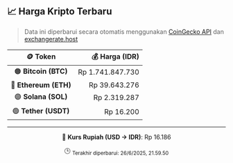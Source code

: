 

<!-- HARGA_KRIPTO -->
## 📈 Harga Kripto Terbaru

> Data ini diperbarui secara otomatis menggunakan [CoinGecko API](https://www.coingecko.com/) dan [exchangerate.host](https://exchangerate.host/)

<div align="center">

| 🪙 Token | 💰 Harga (IDR) |
|:------:|---------------:|
| 🟠 **Bitcoin (BTC)**   | Rp 1.741.847.730 |
| 🔵 **Ethereum (ETH)**  | Rp 39.643.276 |
| 🟣 **Solana (SOL)**    | Rp 2.319.287 |
| 🟢 **Tether (USDT)**   | Rp 16.200 |

---

💱 **Kurs Rupiah (USD → IDR)**: Rp 16.186

🕒 <sub>Terakhir diperbarui: 26/6/2025, 21.59.50</sub>

</div>
<!-- /HARGA_KRIPTO -->